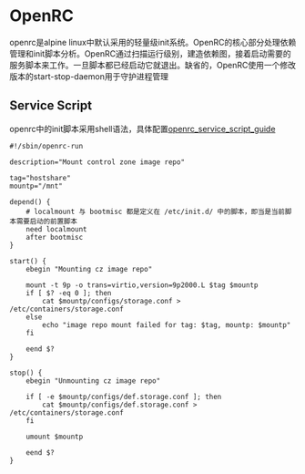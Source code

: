 # OpenRC

openrc是alpine linux中默认采用的轻量级init系统。OpenRC的核心部分处理依赖管理和init脚本分析。OpenRC通过扫描运行级别，建造依赖图，接着启动需要的服务脚本来工作。一旦脚本都已经启动它就退出。缺省的，OpenRC使用一个修改版本的start-stop-daemon用于守护进程管理

## Service Script

openrc中的init脚本采用shell语法，具体配置[openrc_service_script_guide](https://github.com/OpenRC/openrc/blob/master/service-script-guide.md)

```shell
#!/sbin/openrc-run

description="Mount control zone image repo"

tag="hostshare"
mountp="/mnt"

depend() {
    # localmount 与 bootmisc 都是定义在 /etc/init.d/ 中的脚本，即当是当前脚本需要启动的前置脚本 
    need localmount 
    after bootmisc
}

start() {
    ebegin "Mounting cz image repo"

    mount -t 9p -o trans=virtio,version=9p2000.L $tag $mountp
    if [ $? -eq 0 ]; then
        cat $mountp/configs/storage.conf > /etc/containers/storage.conf
    else
        echo "image repo mount failed for tag: $tag, mountp: $mountp"
    fi

    eend $?
}

stop() {
    ebegin "Unmounting cz image repo"
    
    if [ -e $mountp/configs/def.storage.conf ]; then
        cat $mountp/configs/def.storage.conf > /etc/containers/storage.conf
    fi

    umount $mountp
    
    eend $?
}
```